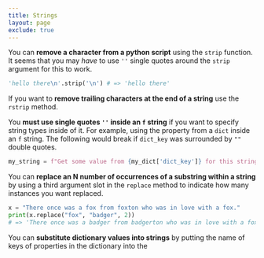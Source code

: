 ```yaml
---
title: Strings
layout: page
exclude: true
---
```


You can **remove a character from a python script** using the `strip` function. It seems that you may *have* to use `''` single quotes around the `strip` argument for this to work.
```python
'hello there\n'.strip('\n') # => 'hello there'
```

If you want to **remove trailing characters at the end of a string** use the `rstrip` method. 

You **must use single quotes `''` inside an `f` string** if you want to specify string types inside of it. For example, using the property from a `dict` inside an `f` string. The following would break if `dict_key` was surrounded by `""` double quotes.
```python
my_string = f"Get some value from {my_dict['dict_key']} for this string"
```

You can **replace an N number of occurrences of a substring within a string** by using a third argument slot in the `replace` method to indicate how many instances you want replaced.
```python
x = "There once was a fox from foxton who was in love with a fox."
print(x.replace("fox", "badger", 2))
# => 'There once was a badger from badgerton who was in love with a fox.'
```

You can **substitute dictionary values into strings** by putting the name of keys of properties in the dictionary into the 
<!--stackedit_data:
eyJoaXN0b3J5IjpbLTE5MjcxMjg0OTksLTQ5NTI3NDc4OCw2NT
c0NTgzMjJdfQ==
-->